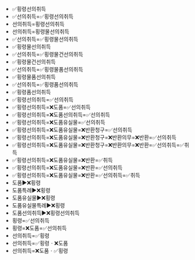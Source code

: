 - ✅횡령선의취득
- ✅선의취득=✅횡령선의취득
- 선의취득=횡령선의취득
- 선의취득=횡령물선의취득
- ✅선의취득=✅횡령물선의취득
- ✅횡령물선의취득
- ✅선의취득=✅횡령물건선의취득
- ✅횡령물건선의취득
- ✅선의취득=✅횡령물품선의취득
- ✅횡령물품선의취득
- ✅선의취득=✅횡령품선의취득
- ✅횡령품선의취득
- ✅횡령선의취득=✅선의취득
- ✅횡령선의취득=❌도품=✅선의취득
- ✅횡령선의취득=❌도품선의취득=✅선의취득
- ✅횡령선의취득=❌도품유실물=✅선의취득
- ✅횡령선의취득=❌도품유실물=❌반환청구=✅선의취득
- ✅횡령선의취득=❌도품유실물=❌반환청구=❌반환의무=❌반환=✅선의취득
- ✅횡령선의취득=❌도품유실물=❌반환청구=❌반환의무=❌반환=✅선의취득=✅취득
- ✅횡령선의취득=❌도품유실물=❌반환=✅취득
- ✅횡령선의취득=❌도품유실물=❌반환=✅선의취득
- ✅횡령선의취득=❌도품유실물=❌반환=✅선의취득=✅취득
- 도품▶️❌횡령
- 도품특례▶️❌횡령
- 도품유실물▶️❌횡령
- 도품유실물특례▶️❌횡령
- 도품선의취득▶️❌횡령선의취득
- 횡령=✅선의취득
- 횡령=❌도품=✅선의취득
- 선의취득=✅횡령
- 선의취득=✅횡령ㆍ❌도품
- 선의취득=❌도품ㆍ✅횡령